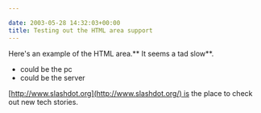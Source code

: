 ```yaml
---

date: 2003-05-28 14:32:03+00:00
title: Testing out the HTML area support
---
```


Here's an example of the HTML area.** It seems a tad slow**. 

  * could be the pc
  * could be the server

[http://www.slashdot.org](http://www.slashdot.org/) is the place to check out new tech stories.

